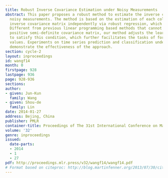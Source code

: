```yaml
---
title: Robust Inverse Covariance Estimation under Noisy Measurements
abstract: This paper proposes a robust method to estimate the inverse covariance under
  noisy measurements. The method is based on the estimation of each column in the
  inverse covariance matrix independently via robust regression, which enables parallelization.
  Different from previous linear programming based methods that cannot guarantee a
  positive semi-definite covariance matrix, our method adjusts the learned matrix
  to satisfy this condition, which further facilitates the tasks of forecasting future
  values. Experiments on time series prediction and classification under  noisy condition
  demonstrate the effectiveness of the approach.
section: cycle-2
layout: inproceedings
id: wangf14
month: 0
firstpage: 928
lastpage: 936
page: 928-936
sections: 
author:
- given: Jun-Kun
  family: Wang
- given: Shou-de
  family: Lin
date: 2014-01-27
address: Bejing, China
publisher: PMLR
container-title: Proceedings of The 31st International Conference on Machine Learning
volume: '32'
genre: inproceedings
issued:
  date-parts:
  - 2014
  - 1
  - 27
pdf: http://proceedings.mlr.press/v32/wangf14/wangf14.pdf
# Format based on citeproc: http://blog.martinfenner.org/2013/07/30/citeproc-yaml-for-bibliographies/
---
```

